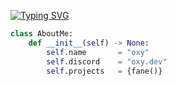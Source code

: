 
[![Typing SVG](https://readme-typing-svg.demolab.com?font=Montserrat&size=25&duration=3650&pause=3000&color=F7F7F7&random=false&width=435&lines=oxy%2C+a+cool+cracker)](https://git.io/typing-svg)

```py
class AboutMe:
    def __init__(self) -> None:
        self.name       = "oxy"
        self.discord    = "oxy.dev"
        self.projects   = {fane()}
```

